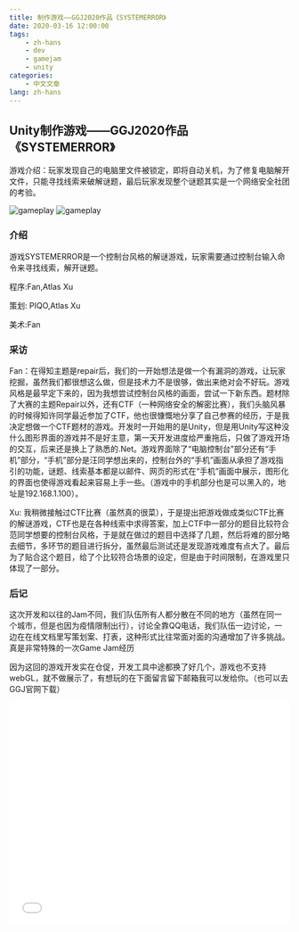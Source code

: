 ```yaml
---
title: 制作游戏——GGJ2020作品《SYSTEMERROR》
date: 2020-03-16 12:00:00
tags: 
    - zh-hans
    - dev
    - gamejam
    - unity
categories:
    - 中文文章
lang: zh-hans
---
```


## Unity制作游戏——GGJ2020作品《SYSTEMERROR》

游戏介绍：玩家发现自己的电脑里文件被锁定，即将自动关机，为了修复电脑解开文件，只能寻找线索来破解谜题，最后玩家发现整个谜题其实是一个网络安全社团的考验。

![gameplay](https://cdn.brightgames.top/wp-content/uploads/2020/03/console-2020_2_2-17_31_02-1024x576.png)
![gameplay](https://cdn.brightgames.top/wp-content/uploads/2020/03/SYSTEMERROR-2020_2_2-17_30_22.png)

### 介绍

游戏SYSTEMERROR是一个控制台风格的解谜游戏，玩家需要通过控制台输入命令来寻找线索，解开谜题。

程序:Fan,Atlas Xu

策划: PIQO,Atlas Xu

美术:Fan

### 采访

Fan：在得知主题是repair后，我们的一开始想法是做一个有漏洞的游戏，让玩家挖掘，虽然我们都很想这么做，但是技术力不是很够，做出来绝对会不好玩。游戏风格是最早定下来的，因为我想尝试控制台风格的画面，尝试一下新东西。题材除了大赛的主题Repair以外，还有CTF（一种网络安全的解密比赛），我们头脑风暴的时候得知许同学最近参加了CTF，他也很慷慨地分享了自己参赛的经历，于是我决定想做一个CTF题材的游戏。开发时一开始用的是Unity，但是用Unity写这种没什么图形界面的游戏并不是好主意，第一天开发进度给严重拖后，只做了游戏开场的交互，后来还是换上了熟悉的.Net。游戏界面除了“电脑控制台”部分还有“手机”部分，“手机”部分是汪同学想出来的，控制台外的“手机”画面从承担了游戏指引的功能，谜题、线索基本都是以邮件、网页的形式在“手机”画面中展示，图形化的界面也使得游戏看起来容易上手一些。（游戏中的手机部分也是可以黑入的，地址是192.168.1.100）。

Xu:   我稍微接触过CTF比赛（虽然真的很菜），于是提出把游戏做成类似CTF比赛的解谜游戏，CTF也是在各种线索中求得答案，加上CTF中一部分的题目比较符合范同学想要的控制台风格，于是就在做过的题目中选择了几题，然后将难的部分略去细节，多环节的题目进行拆分，虽然最后测试还是发现游戏难度有点大了。最后为了贴合这个题目，给了个比较符合场景的设定，但是由于时间限制，在游戏里只体现了一部分。

### 后记

这次开发和以往的Jam不同，我们队伍所有人都分散在不同的地方（虽然在同一个城市，但是也因为疫情限制出行），讨论全靠QQ电话，我们队伍一边讨论，一边在在线文档里写策划案、打表，这种形式比往常面对面的沟通增加了许多挑战。真是非常特殊的一次Game Jam经历

因为这回的游戏开发实在仓促，开发工具中途都换了好几个，游戏也不支持webGL，就不做展示了，有想玩的在下面留言留下邮箱我可以发给你。（也可以去GGJ官网下载）

<iframe src="//player.bilibili.com/player.html?aid=89193578&bvid=BV187411J7XT&cid=152345198&p=1" scrolling="no" border="0" frameborder="no" framespacing="0" allowfullscreen="true" width="100%" height="400px"> </iframe>